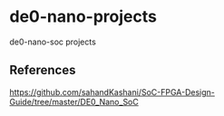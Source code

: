 # de0-nano-projects
de0-nano-soc projects

## References
https://github.com/sahandKashani/SoC-FPGA-Design-Guide/tree/master/DE0_Nano_SoC
